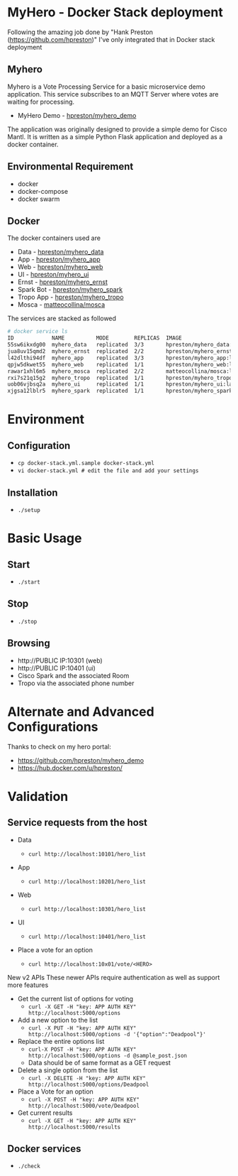 # MyHero - Docker Stack deployment

Following the amazing job done by "Hank Preston (https://github.com/hpreston)"
I've only integrated that in Docker stack deployment

## Myhero

Myhero is a Vote Processing Service for a basic microservice demo application.
This service subscribes to an MQTT Server where votes are waiting for processing.

* MyHero Demo - [hpreston/myhero_demo](https://github.com/hpreston/myhero_demo)

The application was originally designed to provide a simple demo for Cisco Mantl.  It is written as a simple Python Flask application and deployed as a docker container.

## Environmental Requirement

* docker
* docker-compose
* docker swarm

## Docker

The docker containers used are

* Data - [hpreston/myhero_data](https://hub.docker.com/r/hpreston/myhero_data)
* App - [hpreston/myhero_app](https://hub.docker.com/r/hpreston/myhero_app)
* Web - [hpreston/myhero_web](https://hub.docker.com/r/hpreston/myhero_web)
* UI - [hpreston/myhero_ui](https://hub.docker.com/r/hpreston/myhero_ui)
* Ernst - [hpreston/myhero_ernst](https://hub.docker.com/r/hpreston/myhero_ernst)
* Spark Bot - [hpreston/myhero_spark](https://hub.docker.com/r/hpreston/myhero_spark)
* Tropo App - [hpreston/myhero_tropo](https://hub.docker.com/r/hpreston/myhero_tropo)
* Mosca - [matteocollina/mosca](https://hub.docker.com/r/matteocollina/mosca)

The services are stacked as followed

``` bash
# docker service ls
ID            NAME          MODE        REPLICAS  IMAGE
55sw6ikxdg00  myhero_data   replicated  3/3       hpreston/myhero_data:latest
jua8uv15qmd2  myhero_ernst  replicated  2/2       hpreston/myhero_ernst:latest
l42dlthi94df  myhero_app    replicated  3/3       hpreston/myhero_app:latest
qpjw5dkwet55  myhero_web    replicated  1/1       hpreston/myhero_web:latest
rawar1xhl6m5  myhero_mosca  replicated  2/2       matteocollina/mosca:latest
rxi7s21q15g2  myhero_tropo  replicated  1/1       hpreston/myhero_tropo:latest
uob06vjbsq2a  myhero_ui     replicated  1/1       hpreston/myhero_ui:latest
xjgsa12lblr5  myhero_spark  replicated  1/1       hpreston/myhero_spark:latest
```

# Environment 

## Configuration

* `cp docker-stack.yml.sample docker-stack.yml`
* `vi docker-stack.yml # edit the file and add your settings`

## Installation

* `./setup`

# Basic Usage

## Start

* `./start`

## Stop

* `./stop`

## Browsing

* http://PUBLIC IP:10301 (web)
* http://PUBLIC IP:10401 (ui)
* Cisco Spark and the associated Room 
* Tropo via the associated phone number

# Alternate and Advanced Configurations

Thanks to check on my hero portal: 

* https://github.com/hpreston/myhero_demo
* https://hub.docker.com/u/hpreston/

# Validation

## Service requests from the host

* Data
  * `curl http://localhost:10101/hero_list`
* App
  * `curl http://localhost:10201/hero_list`
* Web
  * `curl http://localhost:10301/hero_list`
* UI
  * `curl http://localhost:10401/hero_list`

* Place a vote for an option
  * `curl http://localhost:10x01/vote/<HERO>`

New v2 APIs
These newer APIs require authentication as well as support more features

* Get the current list of options for voting
  * `curl -X GET -H "key: APP AUTH KEY" http://localhost:5000/options`
* Add a new option to the list
  * `curl -X PUT -H "key: APP AUTH KEY" http://localhost:5000/options -d '{"option":"Deadpool"}'`
* Replace the entire options list
  * `curl-X POST -H "key: APP AUTH KEY" http://localhost:5000/options -d @sample_post.json`
  * Data should be of same format as a GET request
* Delete a single option from the list
  * `curl -X DELETE -H "key: APP AUTH KEY" http://localhost:5000/options/Deadpool`
* Place a Vote for an option
  * `curl -X POST -H "key: APP AUTH KEY" http://localhost:5000/vote/Deadpool`
* Get current results
  * `curl -X GET -H "key: APP AUTH KEY" http://localhost:5000/results`

## Docker services

* `./check`


